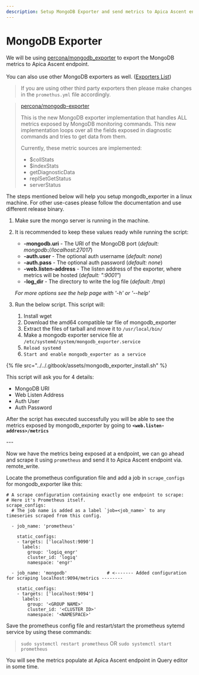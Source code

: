```yaml
---
description: Setup MongoDB Exporter and send metrics to Apica Ascent endpoint
---
```


# MongoDB Exporter

We will be using [percona/mongodb\_exporter](https://github.com/percona/mongodb\_exporter) to export the MongoDB metrics to Apica Ascent endpoint.\
\
You can also use other MongoDB exporters as well. ([Exporters List](https://prometheus.io/docs/instrumenting/exporters/))

> If you are using other third party exporters then please make changes in the `promethus.yml` file accordingly.

> [percona/mongodb-exporter](https://github.com/percona/mongodb\_exporter)
>
> This is the new MongoDB exporter implementation that handles ALL metrics exposed by MongoDB monitoring commands. This new implementation loops over all the fields exposed in diagnostic commands and tries to get data from them.
>
> Currently, these metric sources are implemented:
>
> * $collStats
> * $indexStats
> * getDiagnosticData
> * replSetGetStatus
> * serverStatus

The steps mentioned below will help you setup mongodb\_exporter in a linux machine. For other use-cases please follow the documentation and use different release binary.

1. Make sure the mongo server is running in the machine.
2.  It is recommended to keep these values ready while running the script:

    * **-mongodb.uri** - The URI of the MongoDB port (_default: mongodb://localhost:27017_)
    * **-auth.user** - The optional auth username (_default: none_)
    * **-auth.pass** - The optional auth password (_default: none_)
    * **-web.listen-address** - The listen address of the exporter, where metrics will be hosted (_default: ":9001"_)
    * **-log\_dir** - The directory to write the log file (_default: /tmp_)

    _For more options see the help page with '-h' or '--help'_

    &#x20;
3. Run the below script. This script will:
   1. Install wget
   2. Download the amd64 compatible tar file of mongodb\_exporter
   3. Extract the files of tarball and move it to `/usr/local/bin/`
   4. Make a mongodb exporter service file at `/etc/systemd/system/mongodb_exporter.service`
   5. `Reload systemd`
   6. `Start and enable mongodb_exporter as a service`

{% file src="../../.gitbook/assets/mongodb_exporter_install.sh" %}

This script will ask you for 4 details:&#x20;

* MongoDB URI
* Web Listen Address
* &#x20;Auth User
* Auth Password

After the script has executed successfully you will be able to see the metrics exposed by mongodb\_exporter by going to **`<web.listen-address>/metrics`**

\---

Now we have the metrics being exposed at a endpoint, we can go ahead and scrape it using `prometheus` and send it to Apica Ascent endpoint via. remote\_write.

Locate the prometheus configuration file and add a job in `scrape_configs` for mongodb\_exporter like this:

```
# A scrape configuration containing exactly one endpoint to scrape:
# Here it's Prometheus itself.
scrape_configs:
  # The job name is added as a label `job=<job_name>` to any timeseries scraped from this config.

  - job_name: 'prometheus'
  
    static_configs:
    - targets: ['localhost:9090']
      labels:
        group: 'logiq_engr'
        cluster_id: 'logiq'
        namespace: 'engr'

  - job_name: 'mongodb'               # <------- Added configuration for scraping localhost:9094/metrics --------

    static_configs:
    - targets: ['localhost:9094']
      labels:
        group: '<GROUP NAME>'
        cluster_id: '<CLUSTER ID>'
        namespace: '<NAMESPACE>'
```

Save the prometheus config file and restart/start the prometheus sytemd service by using these commands:

> `sudo systemctl restart prometheus` OR `sudo systemctl start prometheus`

You will see the metrics populate at Apica Ascent endpoint in Query editor in some time.
